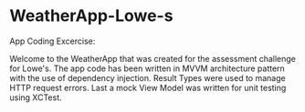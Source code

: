 # WeatherApp-Lowe-s
App Coding Excercise: 

Welcome to the WeatherApp that was created for the assessment challenge for Lowe's. The app code has been written in MVVM architecture pattern 
with the use of dependency injection. Result Types were used to manage HTTP request errors. Last a mock View Model was written for unit testing using XCTest.
